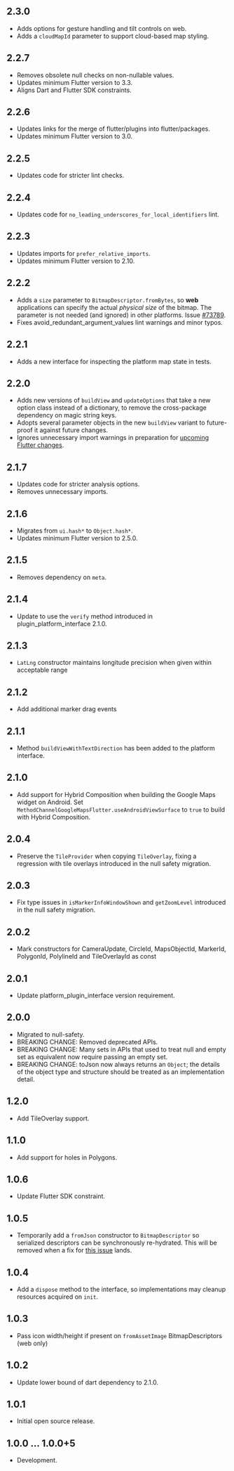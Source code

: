 ## 2.3.0

* Adds options for gesture handling and tilt controls on web.
* Adds a `cloudMapId` parameter to support cloud-based map styling.

## 2.2.7

* Removes obsolete null checks on non-nullable values.
* Updates minimum Flutter version to 3.3.
* Aligns Dart and Flutter SDK constraints.

## 2.2.6

* Updates links for the merge of flutter/plugins into flutter/packages.
* Updates minimum Flutter version to 3.0.

## 2.2.5

* Updates code for stricter lint checks.

## 2.2.4

* Updates code for `no_leading_underscores_for_local_identifiers` lint.

## 2.2.3

* Updates imports for `prefer_relative_imports`.
* Updates minimum Flutter version to 2.10.

## 2.2.2

* Adds a `size` parameter to `BitmapDescriptor.fromBytes`, so **web** applications
  can specify the actual *physical size* of the bitmap. The parameter is not needed
  (and ignored) in other platforms. Issue [#73789](https://github.com/flutter/flutter/issues/73789).
* Fixes avoid_redundant_argument_values lint warnings and minor typos.

## 2.2.1

* Adds a new interface for inspecting the platform map state in tests.

## 2.2.0

* Adds new versions of `buildView` and `updateOptions` that take a new option
  class instead of a dictionary, to remove the cross-package dependency on
  magic string keys.
* Adopts several parameter objects in the new `buildView` variant to
  future-proof it against future changes.
* Ignores unnecessary import warnings in preparation for [upcoming Flutter changes](https://github.com/flutter/flutter/pull/104231).

## 2.1.7

* Updates code for stricter analysis options.
* Removes unnecessary imports.

## 2.1.6

* Migrates from `ui.hash*` to `Object.hash*`.
* Updates minimum Flutter version to 2.5.0.

## 2.1.5

* Removes dependency on `meta`.

## 2.1.4

* Update to use the `verify` method introduced in plugin_platform_interface 2.1.0.

## 2.1.3

* `LatLng` constructor maintains longitude precision when given within
  acceptable range

## 2.1.2

* Add additional marker drag events

## 2.1.1

* Method `buildViewWithTextDirection` has been added to the platform interface.

## 2.1.0

* Add support for Hybrid Composition when building the Google Maps widget on Android. Set
  `MethodChannelGoogleMapsFlutter.useAndroidViewSurface` to `true` to build with Hybrid Composition.

## 2.0.4

* Preserve the `TileProvider` when copying `TileOverlay`, fixing a
  regression with tile overlays introduced in the null safety migration.

## 2.0.3

* Fix type issues in `isMarkerInfoWindowShown` and `getZoomLevel` introduced
  in the null safety migration.

## 2.0.2

* Mark constructors for CameraUpdate, CircleId, MapsObjectId, MarkerId, PolygonId, PolylineId and TileOverlayId as const

## 2.0.1

* Update platform_plugin_interface version requirement.

## 2.0.0

* Migrated to null-safety.
* BREAKING CHANGE: Removed deprecated APIs.
* BREAKING CHANGE: Many sets in APIs that used to treat null and empty set as
  equivalent now require passing an empty set.
* BREAKING CHANGE: toJson now always returns an `Object`; the details of the
  object type and structure should be treated as an implementation detail.

## 1.2.0

* Add TileOverlay support.

## 1.1.0

* Add support for holes in Polygons.

## 1.0.6

* Update Flutter SDK constraint.

## 1.0.5

* Temporarily add a `fromJson` constructor to `BitmapDescriptor` so serialized descriptors can be synchronously re-hydrated. This will be removed when a fix for [this issue](https://github.com/flutter/flutter/issues/70330) lands.

## 1.0.4

* Add a `dispose` method to the interface, so implementations may cleanup resources acquired on `init`.

## 1.0.3

* Pass icon width/height if present on `fromAssetImage` BitmapDescriptors (web only)

## 1.0.2

* Update lower bound of dart dependency to 2.1.0.

## 1.0.1

* Initial open source release.

## 1.0.0 ... 1.0.0+5

* Development.
